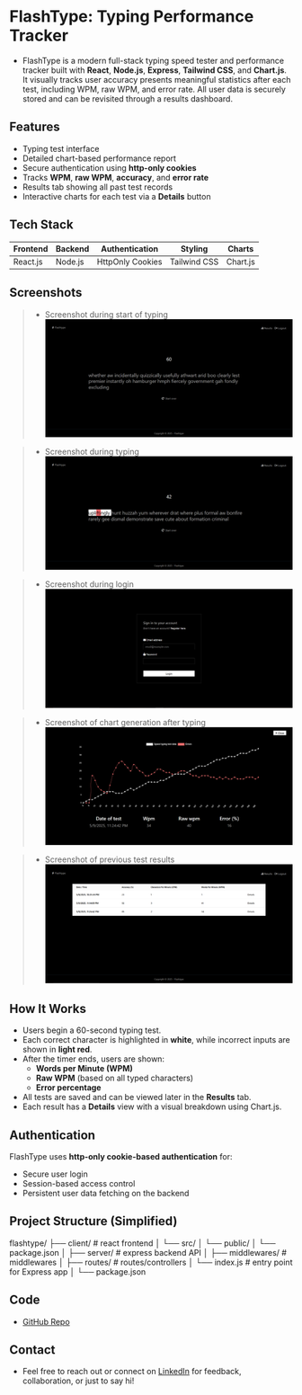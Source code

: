 # FlashType: Typing Performance Tracker

- FlashType is a modern full-stack typing speed tester and performance tracker built with **React**, **Node.js**, **Express**, **Tailwind CSS**, and **Chart.js**. It visually tracks user accuracy presents meaningful statistics after each test, including WPM, raw WPM, and error rate. All user data is securely stored and can be revisited through a results dashboard.

## Features

- Typing test interface
- Detailed chart-based performance report
- Secure authentication using **http-only cookies**
- Tracks **WPM**, **raw WPM**, **accuracy**, and **error rate**
- Results tab showing all past test records
- Interactive charts for each test via a **Details** button

## Tech Stack

| Frontend | Backend | Authentication   | Styling      | Charts   |
| -------- | ------- | ---------------- | ------------ | -------- |
| React.js | Node.js | HttpOnly Cookies | Tailwind CSS | Chart.js |

## Screenshots

> - Screenshot during start of typing
>   ![Alt text](./screenshots/img-3.png)

> - Screenshot during typing
>   ![Alt text](./screenshots/img-1.png)

> - Screenshot during login
>   ![Alt text](./screenshots/img-2.png)

> - Screenshot of chart generation after typing
>   ![Alt text](./screenshots/img-4.png)

> - Screenshot of previous test results
>   ![Alt text](./screenshots/img-5.png)

## How It Works

- Users begin a 60-second typing test.
- Each correct character is highlighted in **white**, while incorrect inputs are shown in **light red**.
- After the timer ends, users are shown:
  - **Words per Minute (WPM)**
  - **Raw WPM** (based on all typed characters)
  - **Error percentage**
- All tests are saved and can be viewed later in the **Results** tab.
- Each result has a **Details** view with a visual breakdown using Chart.js.

## Authentication

FlashType uses **http-only cookie-based authentication** for:

- Secure user login
- Session-based access control
- Persistent user data fetching on the backend

## Project Structure (Simplified)

flashtype/
├── client/ # react frontend
│ └── src/
│ └── public/
│ └── package.json
│
├── server/ # express backend API
│ ├── middlewares/ # middlewares
│ ├── routes/ # routes/controllers
│ └── index.js # entry point for Express app
│ └── package.json

## Code

- [GitHub Repo](https://github.com/IsteakShupto/flashtype)

## Contact

- Feel free to reach out or connect on [LinkedIn](https://linkedin.com/in/shupto006) for feedback, collaboration, or just to say hi!
